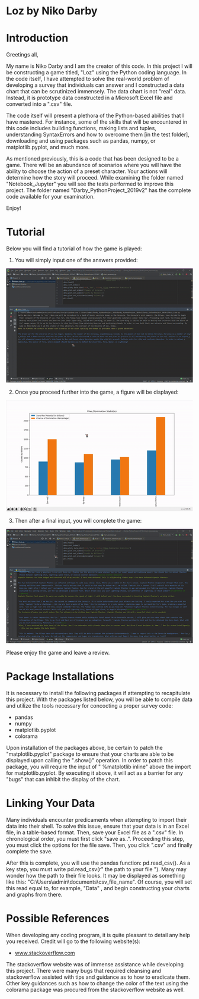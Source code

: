 # Loz by Niko Darby 


# Introduction

Greetings all,

  My name is Niko Darby and I am the creator of this code. In this project I will be constructing a game titled, "Loz" using the Python coding language. In the code itself, I have attempted to solve the real-world problem of developing a survey that individuals can answer and I constructed a data chart that can be scrutinized immensely. The data chart is not "real" data. Instead, it is prototype data constructed in a Microsoft Excel file and converted into a ".csv" file. 

  The code itself will present a plethora of the Python-based abilities that I have mastered. For instance, some of the skills that will be encountered in this code includes building functions, making lists and tuples, understanding SyntaxErrors and how to overcome them [in the test folder], downloading and using packages such as pandas, numpy, or matplotlib.pyplot, and much more. 

  As mentioned previously, this is a code that has been designed to be a game. There will be an abundance of scenarios where you will have the ability to choose the action of a preset character. Your actions will determine how the story will proceed. While examining the folder named "Notebook_Jupyter" you will see the tests performed to improve this project. The folder named "Darby_PythonProject_2019v2" has the complete code available for your examination.

Enjoy!

# Tutorial

Below you will find a tutorial of how the game is played: 

1. You will simply input one of the answers provided:

![](Sample2.gif)

2. Once you proceed further into the game, a figure will be displayed:

![](figure.gif)

3. Then after a final input, you will complete the game:

![](Sample1.gif)

Please enjoy the game and leave a review. 

# Package Installations

It is necessary to install the following packages if attempting to recapitulate this project. With the packages listed below, you will be able to compile data and utilize the tools necessary for concocting a proper survey code: 

  - pandas
  - numpy 
  - matplotlib.pyplot
  - colorama
  
Upon installation of the packages above, be certain to patch the "matplotlib.pyplot" package to ensure that your charts are able to be displayed upon calling the ".show()" operation. In order to patch this package, you will require the input of " %matplotlib inline" above the import for matplotlib.pyplot. By executing it above, it will act as a barrier for any "bugs" that can inhibit the display of the chart. 

# Linking Your Data 

Many individuals encounter predicaments when attempting to import their data into their shell. To solve this issue, ensure that your data is in an Excel file, in a table-based format. Then, save your Excel file as a ".csv" file. In chronological order, you must first click "save as..". Proceeding this step, you must click the options for the file save. Then, you click ".csv" and finally complete the save. 

After this is complete, you will use the pandas function: pd.read_csv(). As a key step, you must write pd.read_csv(r" the path to your file "). Many may wonder how the path to their file looks. It may be displayed as something like this: "C:\Users\admin\documents\csv_file_name". Of course, you will set this read equal to, for example, "Data" , and begin constructing your charts and graphs from there. 

# Possible References

When developing any coding program, it is quite pleasant to detail any help you received. Credit will go to the following website(s): 

- www.stackoverflow.com


The stackoverflow website was of immense assistance while developing this project. There were many bugs that required cleansing and stackoverflow assisted with tips and guidance as to how to eradicate them. Other key guidances such as how to change the color of the text using the colorama package was procured from the stackoverflow website as well.
